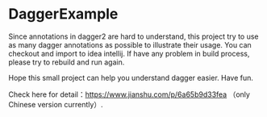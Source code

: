 # DaggerExample
Since annotations in dagger2 are hard to understand, this project try to use as many dagger annotations as possible to illustrate their usage. You can checkout and import to idea intellij. If have any problem in build process, please try to rebuild and run again.

Hope this small project can help you understand dagger easier. Have fun.

Check here for detail：https://www.jianshu.com/p/6a65b9d33fea （only Chinese version currently）.
